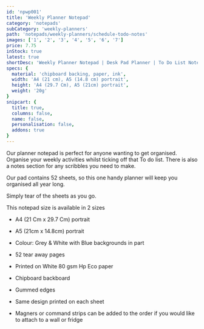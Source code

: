 ```yaml
---
id: 'npwp001'
title: 'Weekly Planner Notepad'
category: 'notepads'
subCategory: 'weekly-planners'
path: 'notepads/weekly-planners/schedule-todo-notes'
images: ['1', '2', '3', '4', '5', '6', '7']
price: 7.75
inStock: true
latest: true
shortDesc: 'Weekly Planner Notepad | Desk Pad Planner | To Do List Notepad |A4 or A5 Desk Planner | Weekly Agenda & Organiser Productivity Planner'
specs: {
  material: 'chipboard backing, paper, ink',
  width: 'A4 (21 cm), A5 (14.8 cm) portrait',
  height: 'A4 (29.7 Cm), A5 (21cm) portrait',
  weight: '20g'
}
snipcart: {
  title: true,
  columns: false,
  name: false,
  personalisation: false,
  addons: true
}
---
```


Our planner notepad is perfect for anyone wanting to get organised.
Organise your weekly activities whilst ticking off that To do list. There is also a notes section for any scribbles you need to make.

Our pad contains 52 sheets, so this one handy planner will keep you organised all year long.

Simply tear of the sheets as you go.

This notepad size is available in 2 sizes

- A4 (21 Cm x 29.7 Cm) portrait
- A5 (21cm x 14.8cm) portrait

- Colour: Grey & White with Blue backgrounds in part
- 52 tear away pages
- Printed on White 80 gsm Hp Eco paper
- Chipboard backboard
- Gummed edges
- Same design printed on each sheet
- Magners or command strips can be added to the order if you would like to attach to a wall or fridge
